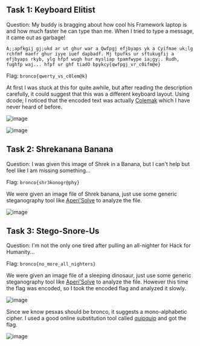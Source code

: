 ## Task 1: Keyboard Elitist
Question: My buddy is bragging about how cool his Framework laptop is and how much faster he can type than me. When I tried to type a message, it came out as garbage!
```
A;;apfkgij gj;ukd ar ut ghur war a Qwfpgj efjbyaps yk a Cyifmae uk;lg rchfmf maefr ghur iyye iuef dapbadf. Mj tpufks ur sftukugfij a efjbyaps rkyb, ylg hfpf wugh hur mysliap tpamfwype ia;gy;. Rudh, fughfp waj... hfpf ur ghf tiadO bpykcy{qwfpgj_vr_c0ifm@e}
```

Flag: `bronco{qwerty_vs_c0lem@k}`

At first I was stuck at this for quite awhile, but after reading the description carefully, it could suggest that this was a different keyboard layout. Using dcode, I noticed that the encoded text was actually [Colemak](https://colemak.com/) which I have never heard of before.

![image](https://github.com/warlocksmurf/onlinectf-writeups/assets/121353711/852ce8c4-14e5-46a1-a2d1-d5a7c6d8f3b6)

![image](https://github.com/warlocksmurf/onlinectf-writeups/assets/121353711/01b2b2c5-356d-48c7-bc03-e94c00f50c91)

## Task 2: Shrekanana Banana
Question: I was given this image of Shrek in a Banana, but I can't help but feel like I am missing something...

Flag: `bronco{shr3konogr@phy}`

We were given an image file of Shrek banana, just use some generic steganography tool like [Aperi'Solve](https://www.aperisolve.com/) to analyze the file.

![image](https://github.com/warlocksmurf/onlinectf-writeups/assets/121353711/801d0155-8a54-416a-b8e2-f988eba79c68)

## Task 3: Stego-Snore-Us
Question: I'm not the only one tired after pulling an all-nighter for Hack for Humanity...

Flag: `bronco{no_more_all_nighters}`

We were given an image file of a sleeping dinosaur, just use some generic steganography tool like [Aperi'Solve](https://www.aperisolve.com/) to analyze the file. However this time the flag was encoded, so I took the encoded flag and analyzed it slowly.

![image](https://github.com/warlocksmurf/onlinectf-writeups/assets/121353711/b55a0b13-d859-4cdc-9c56-6d509abe960f)

Since we know pesxas should be bronco, it suggests a mono-alphabetic cipher. I used a good online substitution tool called [quipquip](https://quipqiup.com/) and got the flag.

![image](https://github.com/warlocksmurf/onlinectf-writeups/assets/121353711/0a2583be-ea62-494b-955a-385631dc6e17)
